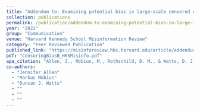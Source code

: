 ```yaml
---
title: "Addendum to: Examining potential bias in large-scale censored data"
collection: publications
permalink: /publication/addendum-to-examining-potential-bias-in-large-scale-censored-data
year: "2022"
group: "Communication"
venue: "Harvard Kennedy School Misinformation Review"
category: "Peer Reviewed Publication"
published_link: "https://misinforeview.hks.harvard.edu/article/addendum-to-research-note-examining-potential-bias-in-large-scale-censored-data/"
pdf: "CensoringBiasB_HKSMisinfo.pdf"
apa_citation: "Allen, J., Mobius, M., Rothschild, D. M., & Watts, D. J. (2022). Addendum to: Research note: Examining potential bias in large-scale censored data. Harvard Kennedy School Misinformation Review. https://doi.org/10.37016/mr-2020-89"
co-authors:
  - "Jennifer Allen"
  - "Markus Mobius"
  - "Duncan J. Watts"
  - ""
  - ""
  - ""
---
```


